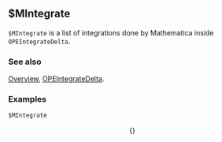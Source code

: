 ## $MIntegrate

`$MIntegrate` is a list of integrations done by Mathematica inside `OPEIntegrateDelta`.

### See also

[Overview](Extra/FeynCalc.md), [OPEIntegrateDelta](OPEIntegrateDelta.md).

### Examples

```mathematica
$MIntegrate
```

$$\{\}$$